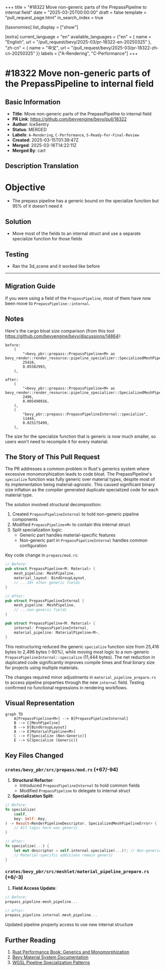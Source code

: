 +++
title = "#18322 Move non-generic parts of the PrepassPipeline to internal field"
date = "2025-03-25T00:00:00"
draft = false
template = "pull_request_page.html"
in_search_index = true

[taxonomies]
list_display = ["show"]

[extra]
current_language = "en"
available_languages = {"en" = { name = "English", url = "/pull_request/bevy/2025-03/pr-18322-en-20250325" }, "zh-cn" = { name = "中文", url = "/pull_request/bevy/2025-03/pr-18322-zh-cn-20250325" }}
labels = ["A-Rendering", "C-Performance"]
+++

# #18322 Move non-generic parts of the PrepassPipeline to internal field

## Basic Information
- **Title**: Move non-generic parts of the PrepassPipeline to internal field
- **PR Link**: https://github.com/bevyengine/bevy/pull/18322
- **Author**: IceSentry
- **Status**: MERGED
- **Labels**: `A-Rendering`, `C-Performance`, `S-Ready-For-Final-Review`
- **Created**: 2025-03-15T01:39:47Z
- **Merged**: 2025-03-16T14:22:11Z
- **Merged By**: cart

## Description Translation
# Objective

- The prepass pipeline has a generic bound on the specialize function but 95% of it doesn't need it

## Solution

- Move most of the fields to an internal struct and use a separate specialize function for those fields

## Testing

- Ran the 3d_scene and it worked like before

---

## Migration Guide

If you were using a field of the `PrepassPipeline`, most of them have now been move to `PrepassPipeline::internal`.

## Notes

Here's the cargo bloat size comparison (from this tool https://github.com/bevyengine/bevy/discussions/14864):

```
before:
    (
        "<bevy_pbr::prepass::PrepassPipeline<M> as bevy_render::render_resource::pipeline_specializer::SpecializedMeshPipeline>::specialize",
        25416,
        0.05582993,
    ),

after:
    (
        "<bevy_pbr::prepass::PrepassPipeline<M> as bevy_render::render_resource::pipeline_specializer::SpecializedMeshPipeline>::specialize",
        2496,
        0.005490916,
    ),
    (
        "bevy_pbr::prepass::PrepassPipelineInternal::specialize",
        11444,
        0.025175499,
    ),
```

The size for the specialize function that is generic is now much smaller, so users won't need to recompile it for every material.

## The Story of This Pull Request

The PR addresses a common problem in Rust's generics system where excessive monomorphization leads to code bloat. The PrepassPipeline's `specialize` function was fully generic over material types, despite most of its implementation being material-agnostic. This caused significant binary size inflation as the compiler generated duplicate specialized code for each material type.

The solution involved structural decomposition:
1. Created `PrepassPipelineInternal` to hold non-generic pipeline components
2. Modified `PrepassPipeline<M>` to contain this internal struct
3. Split specialization logic:
   - Generic part handles material-specific features
   - Non-generic part in `PrepassPipelineInternal` handles common configuration

Key code change in `prepass/mod.rs`:
```rust
// Before:
pub struct PrepassPipeline<M: Material> {
    mesh_pipeline: MeshPipeline,
    material_layout: BindGroupLayout,
    // ...10+ other generic fields
}

// After:
pub struct PrepassPipelineInternal {
    mesh_pipeline: MeshPipeline,
    // ...non-generic fields
}

pub struct PrepassPipeline<M: Material> {
    internal: PrepassPipelineInternal,
    material_pipeline: MaterialPipeline<M>,
}
```

This restructuring reduced the generic `specialize` function size from 25,416 bytes to 2,496 bytes (-90%), while moving most logic to a non-generic `PrepassPipelineInternal::specialize` (11,444 bytes). The net reduction in duplicated code significantly improves compile times and final binary size for projects using multiple materials.

The changes required minor adjustments in `material_pipeline_prepare.rs` to access pipeline properties through the new `internal` field. Testing confirmed no functional regressions in rendering workflows.

## Visual Representation

```mermaid
graph TD
    A[PrepassPipeline<M>] --> B[PrepassPipelineInternal]
    B --> C[MeshPipeline]
    B --> D[BindGroupLayout]
    A --> E[MaterialPipeline<M>]
    C --> F[Specialize (Non-Generic)]
    E --> G[Specialize (Generic)]
```

## Key Files Changed

### `crates/bevy_pbr/src/prepass/mod.rs` (+67/-94)
1. **Structural Refactor**:
   - Introduced `PrepassPipelineInternal` to hold common fields
   - Modified `PrepassPipeline` to delegate to internal struct
2. **Specialization Split**:
```rust
// Before:
fn specialize(
    &self,
    key: Self::Key,
) -> Result<RenderPipelineDescriptor, SpecializedMeshPipelineError> {
    // All logic here was generic
}

// After:
fn specialize(...) {
    let mut descriptor = self.internal.specialize(...)?; // Non-generic
    // Material-specific additions remain generic
}
```

### `crates/bevy_pbr/src/meshlet/material_pipeline_prepare.rs` (+6/-3)
1. **Field Access Update**:
```rust
// Before:
prepass_pipeline.mesh_pipeline...

// After:
prepass_pipeline.internal.mesh_pipeline...
```
Updated pipeline property access to use new internal structure

## Further Reading
1. [Rust Performance Book: Generics and Monomorphization](https://nnethercote.github.io/perf-book/compile-times.html#generics-and-monomorphization)
2. [Bevy Material System Documentation](https://bevyengine.org/learn/book/materials/)
3. [WGSL Pipeline Specialization Patterns](https://gpuweb.github.io/gpuweb/wgsl/#pipeline-creation)